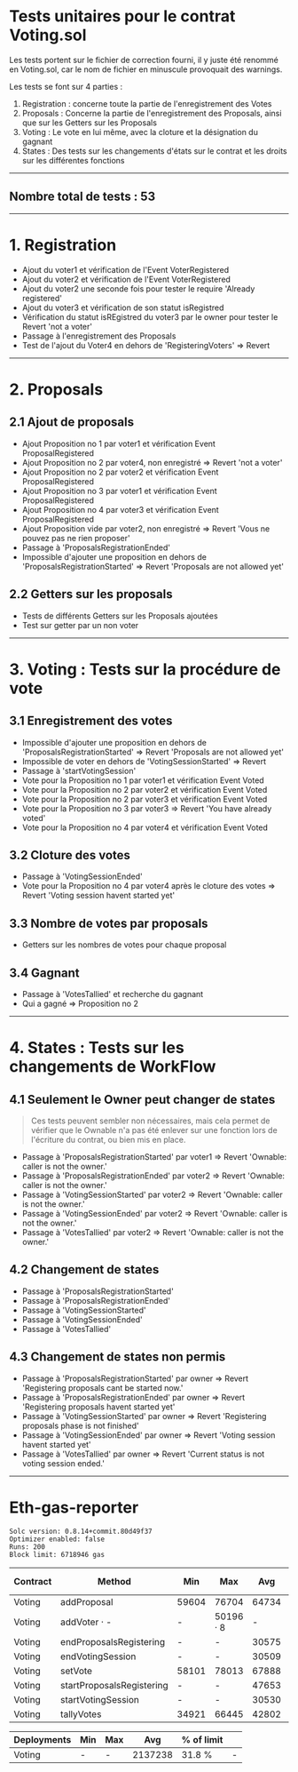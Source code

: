 # Tests unitaires pour le contrat Voting.sol

Les tests portent sur le fichier de correction fourni, il y juste été renommé en Voting.sol, car le nom de fichier en minuscule provoquait des warnings.

Les tests se font sur 4 parties : 

1. Registration : concerne toute la partie de l'enregistrement des Votes
2. Proposals : Concerne la partie de l'enregistrement des Proposals, ainsi que sur les Getters sur les Proposals
3. Voting : Le vote en lui même, avec la cloture et la désignation du gagnant
4. States : Des tests sur les changements d'états sur le contrat et les droits sur les différentes fonctions
--- 
## Nombre total de tests : **53**
---

# 1. Registration

- Ajout du voter1 et vérification de l'Event VoterRegistered
- Ajout du voter2 et vérification de l'Event VoterRegistered
- Ajout du voter2 une seconde fois pour tester le require 'Already registered'
- Ajout du voter3 et vérification de son statut isRegistred
- Vérification du statut isREgistred du voter3 par le owner pour tester le Revert 'not a voter'
- Passage à l'enregistrement des Proposals 
- Test de l'ajout du Voter4 en dehors de 'RegisteringVoters' => Revert 
---
# 2. Proposals
## 2.1 Ajout de proposals
- Ajout Proposition no 1 par voter1 et vérification Event ProposalRegistered
- Ajout Proposition no 2 par voter4, non enregistré => Revert 'not a voter'
- Ajout Proposition no 2 par voter2 et vérification Event ProposalRegistered 
- Ajout Proposition no 3 par voter1 et vérification Event ProposalRegistered 
- Ajout Proposition no 4 par voter3 et vérification Event ProposalRegistered 
- Ajout Proposition vide par voter2, non enregistré => Revert 'Vous ne pouvez pas ne rien proposer'
- Passage à 'ProposalsRegistrationEnded'
- Impossible d'ajouter une proposition en dehors de 'ProposalsRegistrationStarted' => Revert 'Proposals are not allowed yet' 
## 2.2 Getters sur les proposals
- Tests de différents Getters sur les Proposals ajoutées
- Test sur getter par un non voter
---
# 3. Voting : Tests sur la procédure de vote
## 3.1 Enregistrement des votes
- Impossible d'ajouter une proposition en dehors de 'ProposalsRegistrationStarted' => Revert 'Proposals are not allowed yet' 
- Impossible de voter en dehors de 'VotingSessionStarted' => Revert
- Passage à 'startVotingSession' 
- Vote pour la Proposition no 1 par voter1 et vérification Event Voted 
- Vote pour la Proposition no 2 par voter2 et vérification Event Voted 
- Vote pour la Proposition no 2 par voter3 et vérification Event Voted 
- Vote pour la Proposition no 3 par voter3  => Revert 'You have already voted' 
- Vote pour la Proposition no 4 par voter4 et vérification Event Voted 

## 3.2 Cloture des votes
- Passage à 'VotingSessionEnded'
- Vote pour la Proposition no 4 par voter4 après le cloture des votes => Revert 'Voting session havent started yet' 

## 3.3 Nombre de votes par proposals
- Getters sur les nombres de votes pour chaque proposal

## 3.4 Gagnant
- Passage à 'VotesTallied' et recherche du gagnant
- Qui a gagné => Proposition no 2

---
# 4. States : Tests sur les changements de WorkFlow

## 4.1 Seulement le Owner peut changer de states
> Ces tests peuvent sembler non nécessaires, mais cela permet de vérifier que le Ownable n'a pas été enlever sur une fonction lors de l'écriture du contrat, ou bien mis en place.

- Passage à 'ProposalsRegistrationStarted' par voter1 => Revert 'Ownable: caller is not the owner.'
- Passage à 'ProposalsRegistrationEnded' par voter2 => Revert 'Ownable: caller is not the owner.'
- Passage à 'VotingSessionStarted' par voter2 => Revert 'Ownable: caller is not the owner.' 
- Passage à 'VotingSessionEnded' par voter2 => Revert 'Ownable: caller is not the owner.'
- Passage à 'VotesTallied' par voter2 => Revert 'Ownable: caller is not the owner.' 

## 4.2 Changement de states
- Passage à 'ProposalsRegistrationStarted' 
- Passage à 'ProposalsRegistrationEnded' 
- Passage à 'VotingSessionStarted' 
- Passage à 'VotingSessionEnded'
- Passage à 'VotesTallied'

## 4.3 Changement de states non permis
- Passage à 'ProposalsRegistrationStarted' par owner => Revert 'Registering proposals cant be started now.' 
- Passage à 'ProposalsRegistrationEnded' par owner => Revert 'Registering proposals havent started yet' 
- Passage à 'VotingSessionStarted' par owner => Revert 'Registering proposals phase is not finished' 
- Passage à 'VotingSessionEnded' par owner => Revert 'Voting session havent started yet' 
- Passage à 'VotesTallied' par owner => Revert 'Current status is not voting session ended.' 

---
# Eth-gas-reporter

```
Solc version: 0.8.14+commit.80d49f37
Optimizer enabled: false
Runs: 200
Block limit: 6718946 gas 
```

| Contract  | Method                     |  Min         |  Max        |  Avg        |  # calls     |  eur (avg)  
| ----------- | ----------- | ----------- | ----------- | ----------- | ----------- | ----------- |
| Voting |  addProposal                |       59604  |      76704  |      64734  |          10  |          -  
| Voting |  addVoter                   ·           -  |          -  |      50196  ·           8  |          -  
| Voting |  endProposalsRegistering    |           -  |          -  |      30575  |          14  |          -  
| Voting |  endVotingSession           |           -  |          -  |      30509  |           9  |          -  
| Voting |  setVote                    |       58101  |      78013  |      67888  |           9  |          -  
| Voting |  startProposalsRegistering  |           -  |          -  |      47653  |           5  |          -  
| Voting |  startVotingSession         |           -  |          -  |      30530  |           4  |          -  
| Voting |  tallyVotes                 |       34921  |      66445  |      42802  |           8  |          -  


|  Deployments |                 Min        |      Max     |     Avg                          |  % of limit  | |
| ----------- | ----------- | ----------- | ----------- | ----------- | ----------- |
|  Voting                                  |           -  |          -  |    2137238  |      31.8 %  |          - 